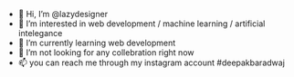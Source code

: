 - 👋 Hi, I’m @lazydesigner
- 👀 I’m interested in web development / machine learning / artificial intelegance
- 🌱 I’m currently learning web development
- 💞️ I’m not looking for any collebration right now
- 📫 you can reach me through my instagram account #deepakbaradwaj

<!---
lazydesigner/lazydesigner is a ✨ special ✨ repository because its `README.md` (this file) appears on your GitHub profile.
You can click the Preview link to take a look at your changes.
--->
